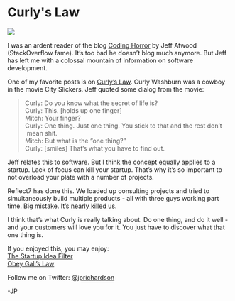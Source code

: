 <!--
id: 1005694982
link: http://loudjet.com/a/curlys-law
slug: curlys-law
date: Tue Aug 24 2010 18:13:00 GMT-0500 (CDT)
publish: 2010-08-024
tags: 
-->


Curly's Law
===========

![](http://media.tumblr.com/tumblr_l7oj5uvbcp1qzbc4f.jpg)

I was an ardent reader of the blog [Coding
Horror](http://codinghorror.com) by Jeff Atwood (StackOverflow fame).
It’s too bad he doesn’t blog much anymore. But Jeff has left me with a
colossal mountain of information on software development.

One of my favorite posts is on [Curly’s
Law](http://www.codinghorror.com/blog/2007/03/curlys-law-do-one-thing.html).
Curly Washburn was a cowboy in the movie City Slickers. Jeff quoted some
dialog from the movie:

> Curly: Do you know what the secret of life is?\
> Curly: This. [holds up one finger]\
> Mitch: Your finger?\
> Curly: One thing. Just one thing. You stick to that and the rest don’t
>  mean shit.\
> Mitch: But what is the “one thing?”\
> Curly: [smiles] That’s what you have to find out.

Jeff relates this to software. But I think the concept equally applies
to a startup. Lack of focus can kill your startup. That’s why it’s so
important to not overload your plate with a number of projects.

Reflect7 has done this. We loaded up consulting projects and tried to
simultaneously build multiple products - all with three guys working
part time. Big mistake. It’s [nearly killed
us](http://www.codinghorror.com/blog/2007/03/curlys-law-do-one-thing.html).

I think that’s what Curly is really talking about. Do one thing, and do
it well - and your customers will love you for it. You just have to
discover what that one thing is.

If you enjoyed this, you may enjoy:\
[The Startup Idea
Filter](http://loudjet.com/a/the-startup-idea-filter)\
[Obey Gall’s Law](http://loudjet.com/a/mvp-galls-law)

Follow me on Twitter: [@jprichardson](http://twitter.com/jprichardson)

-JP


